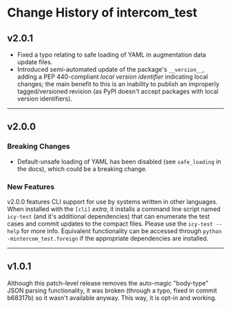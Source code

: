 # Change History of intercom_test

## v2.0.1

* Fixed a typo relating to safe loading of YAML in augmentation data update files.
* Introduced semi-automated update of the package's `__version__`, adding a PEP 440-compliant _local version identifier_ indicating local changes; the main benefit to this is an inability to publish an improperly tagged/versioned revision (as PyPI doesn't accept packages with local version identifiers).

---

## v2.0.0

### Breaking Changes

* Default-unsafe loading of YAML has been disabled (see `safe_loading` in the docs), which could be a breaking change.

### New Features

v2.0.0 features CLI support for use by systems written in other languages.  When installed with the `[cli]` _extra_, it installs a command line script named `icy-test` (and it's additional dependencies) that can enumerate the test cases and commit updates to the compact files.  Please use the `icy-test --help` for more info.  Equivalent functionality can be accessed through `python -mintercom_test.foreign` if the appropriate dependencies are installed.

---

## v1.0.1

Although this patch-level release removes the auto-magic "body-type" JSON parsing functionality, it was broken (through a typo, fixed in commit b68317b) so it wasn't available anyway.  This way, it is opt-in and working.
